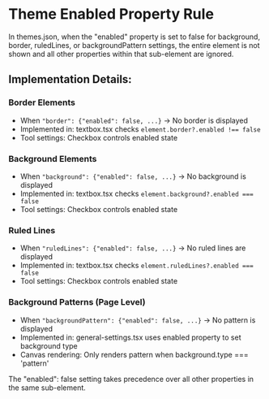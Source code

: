 # Theme Enabled Property Rule

In themes.json, when the "enabled" property is set to false for background, border, ruledLines, or backgroundPattern settings, the entire element is not shown and all other properties within that sub-element are ignored.

## Implementation Details:

### Border Elements
- When `"border": {"enabled": false, ...}` → No border is displayed
- Implemented in: textbox.tsx checks `element.border?.enabled !== false`
- Tool settings: Checkbox controls enabled state

### Background Elements  
- When `"background": {"enabled": false, ...}` → No background is displayed
- Implemented in: textbox.tsx checks `element.background?.enabled === false`
- Tool settings: Checkbox controls enabled state

### Ruled Lines
- When `"ruledLines": {"enabled": false, ...}` → No ruled lines are displayed
- Implemented in: textbox.tsx checks `element.ruledLines?.enabled === false`
- Tool settings: Checkbox controls enabled state

### Background Patterns (Page Level)
- When `"backgroundPattern": {"enabled": false, ...}` → No pattern is displayed
- Implemented in: general-settings.tsx uses enabled property to set background type
- Canvas rendering: Only renders pattern when background.type === 'pattern'

The "enabled": false setting takes precedence over all other properties in the same sub-element.